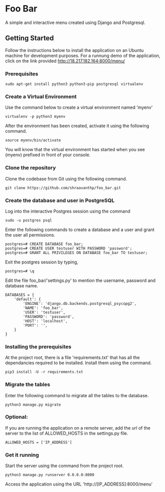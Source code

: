 # Foo Bar

A simple and interactive menu created using Django and Postgresql.

## Getting Started
Follow the instructions below to install the application on an Ubuntu machine for development purposes. For a runnung demo of the application, click on the link provided http://18.217.182.164:8000/menu/

### Prerequisites
```
sudo apt-get install python3 python3-pip postgresql virtualenv
```
### Create a Virtual Environment
Use the command below to create a virtual environment named 'myenv'
```
virtualenv -p python3 myenv
```
After the environment has been created, activate it using the following command.
```
source myenv/bin/activate
```
You will know that the virtual environment has started when you see (myenv) prefixed in front of your console.
### Clone the repository
Clone the codebase from Git using the following command.
```
git clone https://github.com/shraavanthp/foo_bar.git
```

### Create the database and user in PostgreSQL
Log into the interactive Postgres session using the command
```
sudo -u postgres psql
```
Enter the following commands to create a database and a user and grant the user all permissions.
```
postgres=# CREATE DATABASE foo_bar;
postgres=# CREATE USER testuser WITH PASSWORD 'password';
postgres=# GRANT ALL PRIVILEGES ON DATABASE foo_bar TO testuser;
```
Exit the postgres session by typing,
```
postgres=# \q
```
Edit the file foo_bar/'settings.py' to mention the username, password and database name.
```
DATABASES = {
    'default': {
        'ENGINE': 'django.db.backends.postgresql_psycopg2',
        'NAME': 'foo_bar',
        'USER': 'testuser',
        'PASSWORD': 'password',
        'HOST': 'localhost',
        'PORT': '',
    }
}
```
### Installing the prerequisites
At the project root, there is a file 'requirements.txt' that has all the dependancies required to be installed. Install them using the command.
```
pip3 install -U -r requirements.txt
```
### Migrate the tables
Enter the following command to migrate all the tables to the database.
```
python3 manage.py migrate
```
### Optional:
If you are running the application on a remote server, add the url of the server to the list of ALLOWED_HOSTS in the settings.py file.
```
ALLOWED_HOSTS = ['IP_ADDRESS']
```
### Get it running
Start the server using the command from the project root.
```
python3 manage.py runserver 0.0.0.0:8000
```
Access the application using the URL 'http://[IP_ADDRESS]:8000/menu'
